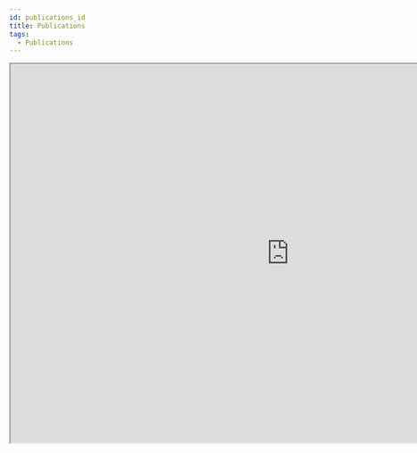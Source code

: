 ```yaml
---
id: publications_id
title: Publications
tags:
  - Publications
---
```



<iframe  width="1000" height="680" src="https://bibbase.org/show?bib=https%3A%2F%2Fbibbase.org%2Fzotero%2Fjuanjqo&folding=0&nocache=1&&group0=note&sort=-year"></iframe>


